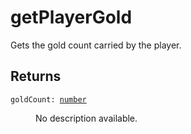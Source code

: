 # getPlayerGold

Gets the gold count carried by the player.

## Returns

<dl class="describe">
<dt><code class="descname">goldCount: <a href="https://mwse.readthedocs.io/en/latest/lua/type/number.html">number</a></code></dt>
<dd>

No description available.

</dd>
</dl>
